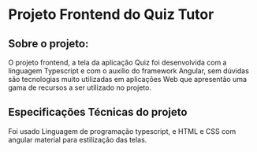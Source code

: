 # Projeto Frontend do Quiz Tutor

## Sobre o projeto:
O projeto frontend, a tela da aplicação Quiz foi desenvolvida com a linguagem Typescript e com o auxilio do framework Angular, 
sem dúvidas são tecnologias muito utilizadas em aplicações Web que apresentão uma gama de recursos a ser utilizado no projeto.

## Especificações Técnicas do projeto

Foi usado Linguagem de programação typescript, e HTML e CSS com angular material para estilização das telas.

